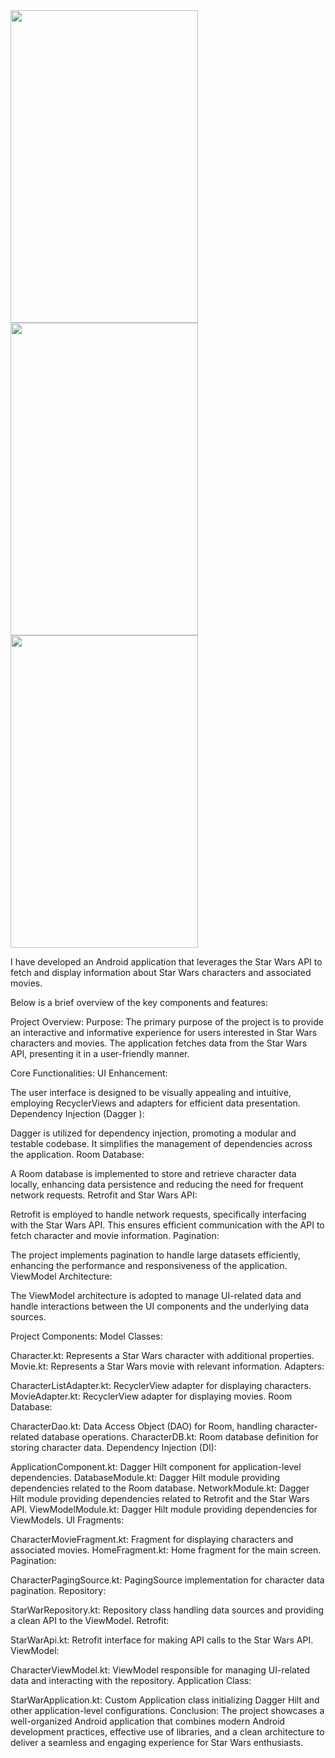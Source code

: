 


<img src="https://github.com/nihal0514/starwarproject/assets/77735813/aba2cb01-cbd7-4ec7-be01-86fc01aef091" width="300" height="500">
<img src="https://github.com/nihal0514/starwarproject/assets/77735813/54449aa4-822e-4fc4-8b6e-43858c1f3997" width="300" height="500">
<img src="https://github.com/nihal0514/starwarproject/assets/77735813/263c17a0-68b7-40df-891e-e6ba9ab45d0e" width="300" height="500">


I have developed an Android application that leverages the Star Wars API to fetch and display information about Star Wars characters and associated movies.

Below is a brief overview of the key components and features:

Project Overview:
Purpose:
The primary purpose of the project is to provide an interactive and informative experience for users interested in Star Wars characters and movies. The application fetches data from the Star Wars API, presenting it in a user-friendly manner.

Core Functionalities:
UI Enhancement:

The user interface is designed to be visually appealing and intuitive, employing RecyclerViews and adapters for efficient data presentation.
Dependency Injection (Dagger ):

Dagger  is utilized for dependency injection, promoting a modular and testable codebase. It simplifies the management of dependencies across the application.
Room Database:

A Room database is implemented to store and retrieve character data locally, enhancing data persistence and reducing the need for frequent network requests.
Retrofit and Star Wars API:

Retrofit is employed to handle network requests, specifically interfacing with the Star Wars API. This ensures efficient communication with the API to fetch character and movie information.
Pagination:

The project implements pagination to handle large datasets efficiently, enhancing the performance and responsiveness of the application.
ViewModel Architecture:

The ViewModel architecture is adopted to manage UI-related data and handle interactions between the UI components and the underlying data sources.

Project Components:
Model Classes:

Character.kt: Represents a Star Wars character with additional properties.
Movie.kt: Represents a Star Wars movie with relevant information.
Adapters:

CharacterListAdapter.kt: RecyclerView adapter for displaying characters.
MovieAdapter.kt: RecyclerView adapter for displaying movies.
Room Database:

CharacterDao.kt: Data Access Object (DAO) for Room, handling character-related database operations.
CharacterDB.kt: Room database definition for storing character data.
Dependency Injection (DI):

ApplicationComponent.kt: Dagger Hilt component for application-level dependencies.
DatabaseModule.kt: Dagger Hilt module providing dependencies related to the Room database.
NetworkModule.kt: Dagger Hilt module providing dependencies related to Retrofit and the Star Wars API.
ViewModelModule.kt: Dagger Hilt module providing dependencies for ViewModels.
UI Fragments:

CharacterMovieFragment.kt: Fragment for displaying characters and associated movies.
HomeFragment.kt: Home fragment for the main screen.
Pagination:

CharacterPagingSource.kt: PagingSource implementation for character data pagination.
Repository:

StarWarRepository.kt: Repository class handling data sources and providing a clean API to the ViewModel.
Retrofit:

StarWarApi.kt: Retrofit interface for making API calls to the Star Wars API.
ViewModel:

CharacterViewModel.kt: ViewModel responsible for managing UI-related data and interacting with the repository.
Application Class:

StarWarApplication.kt: Custom Application class initializing Dagger Hilt and other application-level configurations.
Conclusion:
The project showcases a well-organized Android application that combines modern Android development practices, effective use of libraries, and a clean architecture to deliver a seamless and engaging experience for Star Wars enthusiasts.

